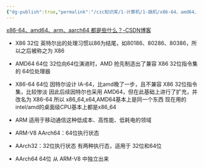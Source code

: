```yaml
---
{"dg-publish":true,"permalink":"/czc知识库/1-计算机/1-搞机/x86-64、amd64、arm、aarch64 都是些什么？/","dgPassFrontmatter":true,"created":"2024-06-18T17:45:20.896+08:00","updated":"2024-12-08T00:37:51.148+08:00"}
---
```




[x86-64、amd64、arm、aarch64 都是些什么？-CSDN博客](https://blog.csdn.net/qq_24433609/article/details/125991550)

- X86	32位	英特尔出的处理习惯以86为结尾，如80186、80286、80386，所以之后被称之为 X86		

- AMD64	64位	32位向64位演进时，AMD 抢先制造出了兼容 X86 32位指令集的 64位处理器		

- X86-64	64位	因特尔设计 IA-64，比amd晚了一步，且不兼容 X86 32位指令集，比较惨淡
因此后续因特尔也采用 AMD64，但在此基础上进行了扩充，并改名为 X86-64
所以 x86_64,x64,AMD64基本上是同一个东西
现在用的intel/amd的桌面级CPU基本上都是x86_64		

- ARM		适用于移动通信这种低成本、高性能、低耗电的领域		

- ARM-V8	AArch64：64位执行状态

- AArch32：32位执行状态	有两种执行态，适用于 32位和64位		

- AArch64	64位	从 ARM-V8 中独立出来

